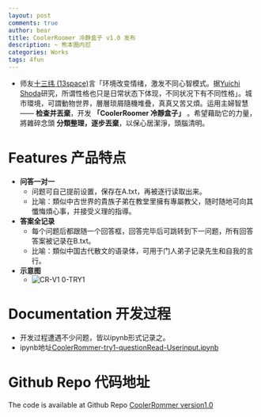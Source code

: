 ```yaml
---
layout: post
comments: true
author: bear
title: CoolerRoomer 冷静盒子 v1.0 发布
description: ~ 熊本圈内怼
categories: Works
tags: 4fun
---
```

- 师友[十三纬 (13space)](https://github.com/13space)言「环境改变情绪，激发不同心智模式。据[Yuichi Shoda](http://www.psych.uw.edu/psych.php?p=358&person_id=2569)研究，所谓性格也只是日常状态下体现，不同状况下有不同性格」。城市環境，可謂動物世界，層層琐屑隨機堆疊，真真又苦又煩。运用主婦智慧—— **检查并丟棄**，开发 **「CoolerRoomer 冷靜盒子」** 。希望藉助它的力量，將雜碎念頭 **分類整理，逐步丟棄**，以保心居潔淨，頭腦清明。

<!--more-->

# Features 产品特点
- **问答一对一** 
    + 问题可自己提前设置，保存在A.txt，再被逐行读取出来。
    + 比喻：類似中古世界的貴族子弟在教堂里擁有專屬教父，随时随地可向其懺悔煩心事，并接受义理的指導。
- **答案全记录**
    + 每个问题后都跟随一个回答框，回答完毕后可跳转到下一问题，所有回答答案被记录在B.txt。
    + 比喻：類似中国古代散文的语录体，可用于门人弟子记录先生和自我的言行。
- **示意图**
    + ![CR-V1 0-TRY1](https://user-images.githubusercontent.com/19412465/55927060-41a04780-5c46-11e9-84dd-b3c10c8fb739.gif)

# Documentation 开发过程
- 开发过程遭遇不少问题，皆以ipynb形式记录之。
- ipynb地址[CoolerRommer-try1-questionRead-Userinput.ipynb](https://github.com/DebugUself/du4proto/blob/zsy/CoolerRoomer/CoolerRommer-try1-questionRead-Userinput.ipynb)

# Github Repo 代码地址
The code is available at Github Repo [CoolerRommer version1.0](https://github.com/DebugUself/du4proto/blob/zsy/CoolerRoomer/CP-try1.py)
